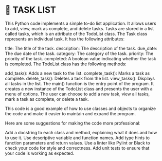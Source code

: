 # 🧨 TASK LIST

This Python code implements a simple to-do list application. It allows users to add, view, mark as complete, and delete tasks. Tasks are stored in a list called tasks, which is an attribute of the TodoList class.
The Task class represents an individual task. It has the following attributes:

title: The title of the task.
description: The description of the task.
due_date: The due date of the task.
category: The category of the task.
priority: The priority of the task.
completed: A boolean value indicating whether the task is completed.
The TodoList class has the following methods:

add_task(): Adds a new task to the list.
complete_task(): Marks a task as complete.
delete_task(): Deletes a task from the list.
view_tasks(): Displays all tasks in the list.
The main() function is the entry point of the program. It creates a new instance of the TodoList class and presents the user with a menu of options. The user can choose to add a new task, view all tasks, mark a task as complete, or delete a task.

This code is a good example of how to use classes and objects to organize the code and make it easier to maintain and expand the program.

Here are some suggestions for making the code more professional:

Add a docstring to each class and method, explaining what it does and how to use it.
Use descriptive variable and function names.
Add type hints to function parameters and return values.
Use a linter like Pylint or Black to check your code for style and correctness.
Add unit tests to ensure that your code is working as expected.
 
 
